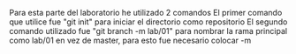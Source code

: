 Para esta parte del laboratorio he utilizado 2 comandos
El primer comando que utilice fue "git init" para iniciar el directorio como repositorio
El segundo comando utilizado fue "git branch -m lab/01" para nombrar la rama principal como lab/01 en vez de master,
para esto fue necesario colocar -m
